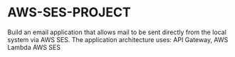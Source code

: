 # AWS-SES-PROJECT
Build an email application that allows mail to be sent directly from the local system via AWS SES. The application architecture uses:  API Gateway, AWS Lambda AWS SES
